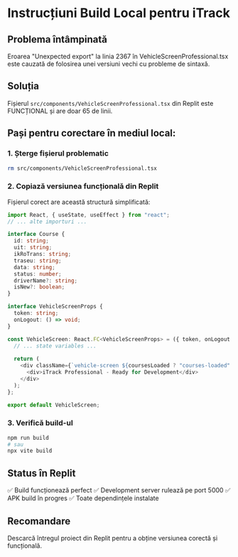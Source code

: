 # Instrucțiuni Build Local pentru iTrack

## Problema întâmpinată
Eroarea "Unexpected export" la linia 2367 în VehicleScreenProfessional.tsx este cauzată de folosirea unei versiuni vechi cu probleme de sintaxă.

## Soluția
Fișierul `src/components/VehicleScreenProfessional.tsx` din Replit este FUNCȚIONAL și are doar 65 de linii.

## Pași pentru corectare în mediul local:

### 1. Șterge fișierul problematic
```bash
rm src/components/VehicleScreenProfessional.tsx
```

### 2. Copiază versiunea funcțională din Replit
Fișierul corect are această structură simplificată:

```typescript
import React, { useState, useEffect } from "react";
// ... alte importuri ...

interface Course {
  id: string;
  uit: string;
  ikRoTrans: string;
  traseu: string;
  data: string;
  status: number;
  driverName?: string;
  isNew?: boolean;
}

interface VehicleScreenProps {
  token: string;
  onLogout: () => void;
}

const VehicleScreen: React.FC<VehicleScreenProps> = ({ token, onLogout }) => {
  // ... state variables ...
  
  return (
    <div className={`vehicle-screen ${coursesLoaded ? "courses-loaded" : ""} theme-${currentTheme}`}>
      <div>iTrack Professional - Ready for Development</div>
    </div>
  );
};

export default VehicleScreen;
```

### 3. Verifică build-ul
```bash
npm run build
# sau
npx vite build
```

## Status în Replit
✅ Build funcționează perfect
✅ Development server rulează pe port 5000
✅ APK build în progres
✅ Toate dependințele instalate

## Recomandare
Descarcă întregul proiect din Replit pentru a obține versiunea corectă și funcțională.